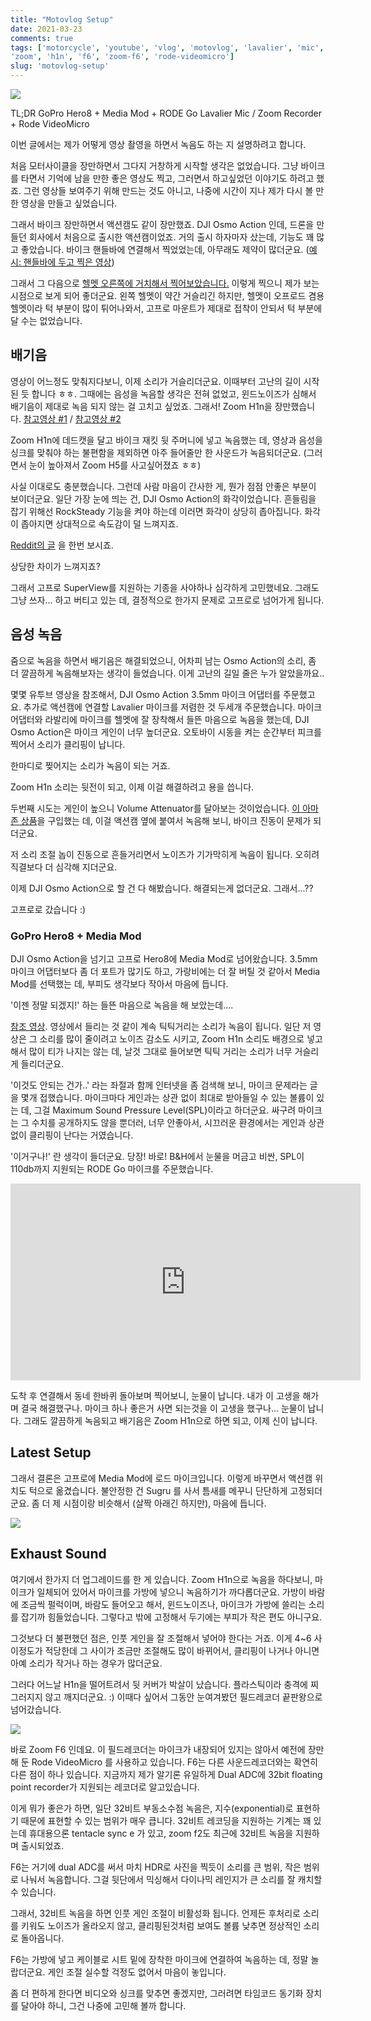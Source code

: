 ```yaml
---
title: "Motovlog Setup"
date: 2021-03-23
comments: true
tags: ['motorcycle', 'youtube', 'vlog', 'motovlog', 'lavalier', 'mic', 'gopro',
'zoom', 'h1n', 'f6', 'zoom-f6', 'rode-videomicro']
slug: 'motovlog-setup'
---
```


![](../media/motorcycle/gopro-motovlog-setup.jpg)

TL;DR GoPro Hero8 + Media Mod + RODE Go Lavalier Mic / Zoom Recorder + Rode
VideoMicro

이번 글에서는 제가 어떻게 영상 촬영을 하면서 녹음도 하는 지 설명하려고 합니다.

<!-- more -->

처음 모터사이클을 장만하면서 그다지 거창하게 시작할 생각은 없었습니다. 그냥
바이크를 타면서 기억에 남을 만한 좋은 영상도 찍고, 그러면서 하고싶었던 이야기도
하려고 했죠. 그런 영상들 보여주기 위해 만드는 것도 아니고, 나중에 시간이 지나
제가 다시 볼 만한 영상을 만들고 싶었습니다.

그래서 바이크 장만하면서 액션캠도 같이 장만했죠. DJI Osmo Action 인데, 드론을
만들던 회사에서 처음으로 출시한 액션캠이었죠. 거의 출시 하자마자 샀는데, 기능도
꽤 많고 좋았습니다. 바이크 핸들바에 연결해서 찍었었는데, 아무래도 제약이
많더군요. ([예시: 핸들바에 두고 찍은
영상](https://www.youtube.com/watch?v=46N9mTWgKl8&t=2s))

그래서 그 다음으로 [헬멧 오른쪽에 거치해서
찍어보았습니다.](https://www.youtube.com/watch?v=r2ppPVWb3DQ) 이렇게 찍으니 제가
보는 시점으로 보게 되어 좋더군요. 왼쪽 헬멧이 약간 거슬리긴 하지만, 헬멧이
오프로드 겸용 헬멧이라 턱 부분이 많이 튀어나와서, 고프로 마운트가 제대로 접착이
안되서 턱 부분에 달 수는 없었습니다.

## 배기음

영상이 어느정도 맞춰지다보니, 이제 소리가 거슬리더군요. 이때부터 고난의 길이
시작된 듯 합니다 ㅎㅎ. 그때에는 음성을 녹음할 생각은 전혀 없었고, 윈드노이즈가
심해서 배기음이 제대로 녹음 되지 않는 걸 고치고 싶었죠. 그래서! Zoom H1n을
장만했습니다. [참고영상 #1](https://www.youtube.com/watch?v=xe_jupwuKwc) /
[참고영상 #2](https://www.youtube.com/watch?v=kVMBZ2W1URU&t=783s)

Zoom H1n에 데드캣을 달고 바이크 재킷 뒷 주머니에 넣고 녹음했는 데, 영상과 음성을
싱크를 맞춰야 하는 불편함을 제외하면 아주 들어줄만 한 사운드가 녹음되더군요.
(그러면서 눈이 높아져서 Zoom H5를 사고싶어졌죠 ㅎㅎ)

사실 이대로도 충분했습니다. 그런데 사람 마음이 간사한 게, 뭔가 점점 안좋은
부분이 보이더군요. 일단 가장 눈에 띄는 건, DJI Osmo Action의 화각이었습니다.
흔들림을 잡기 위해선 RockSteady 기능을 켜야 하는데 이러면 화각이 상당히
좁아집니다. 화각이 좁아지면 상대적으로 속도감이 덜 느껴지죠.

[Reddit의 글](https://www.reddit.com/r/oculus/comments/f09pnx/another_reason_why_wider_fov_is_gonna_have_a_big/)
을 한번 보시죠.

상당한 차이가 느껴지죠?

그래서 고프로 SuperView를 지원하는 기종을 사야하나 심각하게 고민했네요. 그래도
그냥 쓰자... 하고 버티고 있는 데, 결정적으로 한가지 문제로 고프로로 넘어가게
됩니다.

## 음성 녹음

줌으로 녹음을 하면서 배기음은 해결되었으니, 어차피 남는 Osmo Action의 소리, 좀
더 깔끔하게 녹음해보자는 생각이 들었습니다. 이게 고난의 길일 줄은 누가
알았을까요..

몇몇 유투브 영상을 참조해서, DJI Osmo Action 3.5mm 마이크 어댑터를 주문했고요.
추가로 액션캠에 연결할 Lavalier 마이크를 저렴한 것 두세개 주문했습니다. 마이크
어댑터와 라발리에 마이크를 헬멧에 잘 장착해서 들뜬 마음으로 녹음을 했는데, DJI
Osmo Action은 마이크 게인이 너무 높더군요. 오토바이 시동을 켜는 순간부터 피크를
찍어서 소리가 클리핑이 납니다.

한마디로 찢어지는 소리가 녹음이 되는 거죠.

Zoom H1n 소리는 뒷전이 되고, 이제 이걸 해결하려고 용을 씁니다.

두번째 시도는 게인이 높으니 Volume Attenuator를 달아보는 것이었습니다. [이
아마존
상품](https://www.amazon.com/gp/product/B071VL2GF8/ref=ppx_yo_dt_b_asin_title_o06_s00?ie=UTF8&psc=1)을
구입했는 데, 이걸 액션캠 옆에 붙여서 녹음해 보니, 바이크 진동이 문제가 되더군요.

저 소리 조절 놉이 진동으로 흔들거리면서 노이즈가 기가막히게 녹음이 됩니다.
오히려 직결보다 더 심각해 지더군요.

이제 DJI Osmo Action으로 할 건 다 해봤습니다. 해결되는게 없더군요. 그래서...??

고프로로 갔습니다 :)

### GoPro Hero8 + Media Mod

DJI Osmo Action을 넘기고 고프로 Hero8에 Media Mod로 넘어왔습니다. 3.5mm 마이크
어댑터보다 좀 더 포트가 많기도 하고, 가랑비에는 더 잘 버틸 것 같아서 Media Mod를
선택했는 데, 부피도 생각보다 작아서 마음에 듭니다.

'이젠 정말 되겠지!' 하는 들뜬 마음으로 녹음을 해 보았는데....

[참조 영상](https://www.youtube.com/watch?v=FcPB2mhzXjc). 영상에서 들리는 것
같이 계속 틱틱거리는 소리가 녹음이 됩니다. 일단 저 영상은 그 소리를 많이
줄이려고 노이즈 감소도 시키고, Zoom H1n 소리도 배경으로 넣고 해서 많이 티가
나지는 않는 데, 날것 그대로 들어보면 틱틱 거리는 소리가 너무 거슬리게
들리더군요.

'이것도 안되는 건가..' 라는 좌절과 함께 인터넷을 좀 검색해 보니, 마이크 문제라는
글을 몇개 접했습니다. 마이크마다 게인과는 상관 없이 최대로 받아들일 수 있는
볼륨이 있는 데, 그걸 Maximum Sound Pressure Level(SPL)이라고 하더군요. 싸구려
마이크는 그 수치를 공개하지도 않을 뿐더러, 너무 안좋아서, 시끄러운 환경에서는
게인과 상관없이 클리핑이 난다는 거였습니다.

'이거구나!' 란 생각이 들더군요. 당장! 바로! B&H에서 눈물을 머금고 비싼, SPL이
110db까지 지원되는 RODE Go 마이크를 주문했습니다.

<iframe width="560" height="315" src="https://www.youtube.com/embed/vFBBgA6wf9s" frameborder="0" allow="accelerometer; autoplay; clipboard-write; encrypted-media; gyroscope; picture-in-picture" allowfullscreen></iframe>

도착 후 연결해서 동네 한바퀴 돌아보며 찍어보니, 눈물이 납니다. 내가 이 고생을
해가며 결국 해결했구나. 마이크 하나 좋은거 사면 되는것을 이 고생을 했구나...
눈물이 납니다. 그래도 깔끔하게 녹음되고 배기음은 Zoom H1n으로 하면 되고, 이제
신이 납니다.

## Latest Setup

그래서 결론은 고프로에 Media Mod에 로드 마이크입니다. 이렇게 바꾸면서 액션캠
위치도 턱으로 옮겼습니다. 불안정한 건 Sugru 를 사서 틈새를 메꾸니 단단하게
고정되더군요. 좀 더 제 시점이랑 비슷해서 (살짝 아래긴 하지만), 마음에 듭니다.

![](../media/motorcycle/sugru-gopro-mount.jpg)

## Exhaust Sound

여기에서 한가지 더 업그레이드를 한 게 있습니다. Zoom H1n으로 녹음을 하다보니,
마이크가 일체되어 있어서 마이크를 가방에 넣으니 녹음하기가 까다롭더군요. 가방이
바람에 조금씩 펄럭이며, 바람도 들어오고 해서, 윈드노이즈나, 마이크가 가방에
쓸리는 소리를 잡기까 힘들었습니다. 그렇다고 밖에 고정해서 두기에는 부피가 작은
편도 아니구요.

그것보다 더 불편했던 점은, 인풋 게인을 잘 조절해서 넣어야 한다는 거죠. 이게 4~6
사이정도가 적당한데 그 사이가 조금만 조절해도 많이 바뀌어서, 클리핑이 나거나
아니면 아예 소리가 작거나 하는 경우가 많더군요.

그러다 어느날 H1n을 떨어트려서 뒷 커버가 박살이 났습니다. 플라스틱이라 충격에
찌그러지지 않고 깨지더군요. :) 이때다 싶어서 그동안 눈여겨봤던 필드레코더
끝판왕으로 넘어갔습니다.

![](../media/page/review/zoom-f6-rode-videomicro.jpg)

바로 Zoom F6 인데요. 이 필드레코더는 마이크가 내장되어 있지는 않아서 예전에
장만해 둔 Rode VideoMicro 를 사용하고 있습니다. F6는 다른 사운드레코더와는
확연히 다른 점이 하나 있습니다. 지금까지 제가 알기론 유일하게 Dual ADC에 32bit
floating point recorder가 지원되는 레코더로 알고있습니다.

이게 뭐가 좋은가 하면, 일단 32비트 부동소수점 녹음은, 지수(exponential)로
표현하기 때문에 표현할 수 있는 범위가 매우 큽니다. 32비트 레코딩을 지원하는
기계는 꽤 있는데 휴대용으론 tentacle sync e 가 있고, zoom f2도 최근에 32비트
녹음을 지원하며 출시되었죠.

F6는 거기에 dual ADC를 써서 마치 HDR로 사진을 찍듯이 소리를 큰 범위, 작은 범위로
나눠서 녹음합니다. 그걸 뒷단에서 믹싱해서 다이나믹 레인지가 큰 소리를 잘 캐치할
수 있습니다.

그래서, 32비트 녹음을 하면 인풋 게인 조절이 비활성화 됩니다. 언제든 후처리로
소리를 키워도 노이즈가 올라오지 않고, 클리핑된것처럼 보여도 볼륨 낮추면 정상적인
소리로 돌아옵니다.

F6는 가방에 넣고 케이블로 시트 밑에 장착한 마이크에 연결하여 녹음하는 데, 정말
놀랍더군요. 게인 조절 실수할 걱정도 없어서 마음이 놓입니다.

좀 더 편하게 한다면 비디오와 싱크를 맞추면 좋겠지만, 그러려면 타임코드 동기화
장치를 달아야 하니, 그건 나중에 고민해 볼까 합니다.